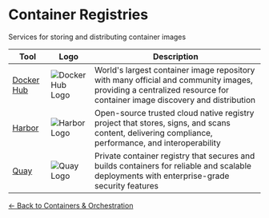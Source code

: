 # Container Registries

Services for storing and distributing container images

| Tool | Logo | Description |
|------|------|-------------|
| [Docker Hub](https://hub.docker.com/) | ![Docker Hub Logo](/logos/devops/containers/docker-hub.png) | World's largest container image repository with many official and community images, providing a centralized resource for container image discovery and distribution |
| [Harbor](https://goharbor.io/) | ![Harbor Logo](/logos/devops/containers/harbor.png) | Open-source trusted cloud native registry project that stores, signs, and scans content, delivering compliance, performance, and interoperability |
| [Quay](https://quay.io/) | ![Quay Logo](/logos/devops/containers/quay.png) | Private container registry that secures and builds containers for reliable and scalable deployments with enterprise-grade security features |

[← Back to Containers & Orchestration](../)
